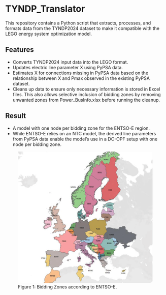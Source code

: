 # TYNDP_Translator

This repository contains a Python script that extracts, processes, and formats data from the TYNDP2024 dataset to make it compatible with the LEGO energy system optimization model.

## Features

- Converts TYNDP2024 input data into the LEGO format.
- Updates electric line parameter X using PyPSA data.
- Estimates X for connections missing in PyPSA data based on the relationship between X and Pmax observed in the existing PyPSA dataset.
- Cleans up data to ensure only necessary information is stored in Excel files. This also allows selective inclusion of bidding zones by removing unwanted zones from Power_BusInfo.xlsx before running the cleanup.


## Result

- A model with one node per bidding zone for the ENTSO-E region.
- While ENTSO-E relies on an NTC model, the derived line parameters from PyPSA data enable the model’s use in a DC-OPF setup with one node per bidding zone.

<figure>
    <img src="assets/Bidding_Zones.png" alt="ENTSOE Bidding Zones" width="500"/>
    <figcaption>Figure 1: Bidding Zones according to ENTSO-E.</figcaption>
</figure>